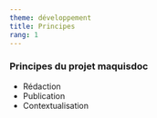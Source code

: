 ```yaml
---
theme: développement
title: Principes
rang: 1
---
```

### Principes du projet maquisdoc

*   Rédaction
*   Publication
*   Contextualisation
